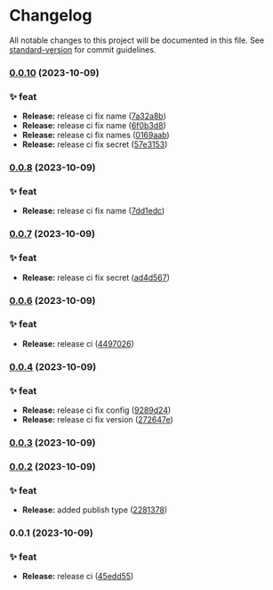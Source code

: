 # Changelog

All notable changes to this project will be documented in this file. See [standard-version](https://github.com/conventional-changelog/standard-version) for commit guidelines.

### [0.0.10](https://github.com/Younup/greenmorrow-action-release/compare/v0.0.8...v0.0.10) (2023-10-09)


### ✨ feat

* **Release:** release ci fix name ([7a32a8b](https://github.com/Younup/greenmorrow-action-release/commits7a32a8bb25dbcd9049db77362726717d03acb206))
* **Release:** release ci fix name ([6f0b3d8](https://github.com/Younup/greenmorrow-action-release/commits6f0b3d882aa6c22d55744af3429b0298a56d264f))
* **Release:** release ci fix names ([0169aab](https://github.com/Younup/greenmorrow-action-release/commits0169aabaabced7d5343690e0bf2b775f7dd7c33b))
* **Release:** release ci fix secret ([57e3153](https://github.com/Younup/greenmorrow-action-release/commits57e3153e404540331b8feefc9328d742c7512e6a))

### [0.0.8](https://github.com/Younup/greenmorrow-action-release/compare/v0.0.7...v0.0.8) (2023-10-09)


### ✨ feat

* **Release:** release ci fix name ([7dd1edc](https://github.com/Younup/greenmorrow-action-release/commits7dd1edc2309d5b302c67635cf46ab24e3cf23f9e))

### [0.0.7](https://github.com/Younup/greenmorrow-action-release/compare/v0.0.6...v0.0.7) (2023-10-09)


### ✨ feat

* **Release:** release ci fix secret ([ad4d567](https://github.com/Younup/greenmorrow-action-release/commitsad4d567ec927b4def8b378cb376b7fdd2946ef2a))

### [0.0.6](https://github.com/Younup/greenmorrow-action-release/compare/v0.0.4...v0.0.6) (2023-10-09)


### ✨ feat

* **Release:** release ci ([4497026](https://github.com/Younup/greenmorrow-action-release/commits449702690f9ba756573ef3df4b47444733f2037f))

### [0.0.4](https://github.com/Younup/greenmorrow-action-release/compare/v0.0.3...v0.0.4) (2023-10-09)


### ✨ feat

* **Release:** release ci fix config ([9289d24](https://github.com/Younup/greenmorrow-action-release/commits9289d2429349017a63d719e3c56c29d41ba3b9a2))
* **Release:** release ci fix version ([272647e](https://github.com/Younup/greenmorrow-action-release/commits272647e8d61b8938c249a53e22a6c12729133619))

### [0.0.3](https://github.com/Younup/greenmorrow-action-release/compare/v0.0.2...v0.0.3) (2023-10-09)

### [0.0.2](https://github.com/Younup/greenmorrow-action-release/compare/v0.0.1...v0.0.2) (2023-10-09)


### ✨ feat

* **Release:** added publish type ([2281378](https://github.com/Younup/greenmorrow-action-release/commits2281378ee13296c2f30ac41a0f036d22a2340057))

### 0.0.1 (2023-10-09)


### ✨ feat

* **Release:** release ci ([45edd55](https://github.com/Younup/greenmorrow-action-release/commits45edd55ec4edca1d69c00565db1bfdf3ddfe23e2))
